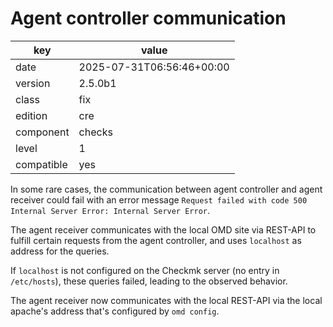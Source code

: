 [//]: # (werk v2)
# Agent controller communication

key        | value
---------- | ---
date       | 2025-07-31T06:56:46+00:00
version    | 2.5.0b1
class      | fix
edition    | cre
component  | checks
level      | 1
compatible | yes

In some rare cases, the communication between agent controller and agent receiver
could fail with an error message `Request failed with code 500 Internal Server Error: Internal Server Error`.

The agent receiver communicates with the local OMD site via REST-API to fulfill certain
requests from the agent controller, and uses `localhost` as address for the queries.

If `localhost` is not configured on the Checkmk server (no entry in `/etc/hosts`), these queries failed, leading
to the observed behavior.

The agent receiver now communicates with the local REST-API via the local apache's address that's configured by `omd config`.

